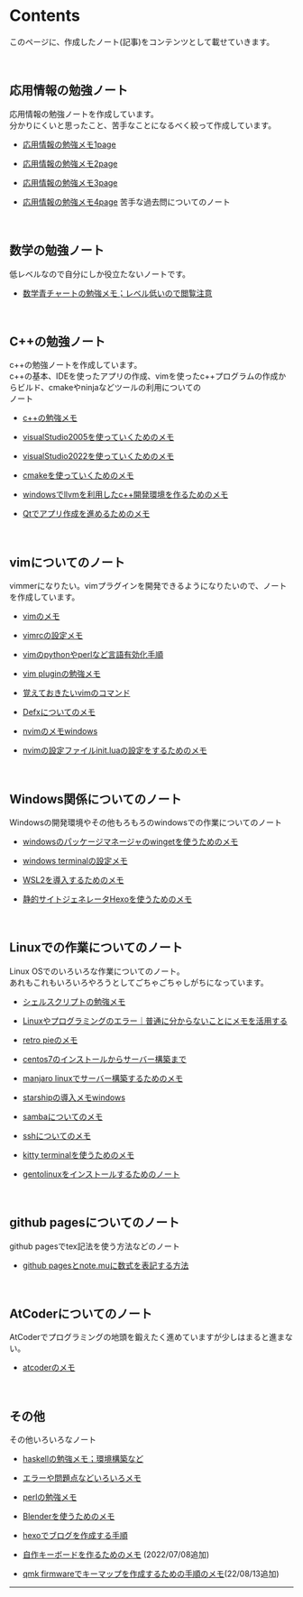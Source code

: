 # Contents

このページに、作成したノート(記事)をコンテンツとして載せていきます。  

<br />

## 応用情報の勉強ノート

応用情報の勉強ノートを作成しています。  
分かりにくいと思ったこと、苦手なことになるべく絞って作成しています。

- [応用情報の勉強メモ1page](ouyoujouhou1.md)

- [応用情報の勉強メモ2page](ouyoujouhou2.md)

- [応用情報の勉強メモ3page](ouyoujouhou3.md)

- [応用情報の勉強メモ4page](ouyoujouhou4.md) 苦手な過去問についてのノート

<br />

## 数学の勉強ノート

低レベルなので自分にしか役立たないノートです。

- [数学青チャートの勉強メモ；レベル低いので閲覧注意](suugaku.md)

<br />

## C++の勉強ノート

c++の勉強ノートを作成しています。  
c++の基本、IDEを使ったアプリの作成、vimを使ったc++プログラムの作成からビルド、cmakeやninjaなどツールの利用についての  
ノート

- [c++の勉強メモ](cpp.md)

- [visualStudio2005を使っていくためのメモ](visualstudio2005.md)

- [visualStudio2022を使っていくためのメモ](visualstudio2022.md)

- [cmakeを使っていくためのメモ](cmake.md)

- [windowsでllvmを利用したc++開発環境を作るためのメモ](llvm.md)

- [Qtでアプリ作成を進めるためのメモ](qt.md)

<br />

## vimについてのノート

vimmerになりたい。vimプラグインを開発できるようになりたいので、ノートを作成しています。

- [vimのメモ](vimmemo.md)

- [vimrcの設定メモ](vimrc.md)

- [vimのpythonやperlなど言語有効化手順](viminterface.md)

- [vim pluginの勉強メモ](vimpluginmemo.md)

- [覚えておきたいvimのコマンド](vimcmd.md)

- [Defxについてのメモ](defxmemo.md)

- [nvimのメモwindows](nvim.md)

- [nvimの設定ファイルinit.luaの設定をするためのメモ](initlua.md)

<br />

## Windows関係についてのノート

Windowsの開発環境やその他もろもろのwindowsでの作業についてのノート

- [windowsのパッケージマネージャのwingetを使うためのメモ](winget.md)

- [windows terminalの設定メモ](winterminal.md)

- [WSL2を導入するためのメモ](wsl2.md)

- [静的サイトジェネレータHexoを使うためのメモ](hexodeblog.md)

<br />

## Linuxでの作業についてのノート

Linux OSでのいろいろな作業についてのノート。  
あれもこれもいろいろやろうとしてごちゃごちゃしがちになっています。

- [シェルスクリプトの勉強メモ](shellscript.md)

- [Linuxやプログラミングのエラー｜普通に分からないことにメモを活用する](howtomemo.md)

- [retro pieのメモ](retropie.md)

- [centos7のインストールからサーバー構築まで](centos7.md)

- [manjaro linuxでサーバー構築するためのメモ](linuxserver.md)

- [starshipの導入メモwindows](starship.md)

- [sambaについてのメモ](samba.md)

- [sshについてのメモ](ssh.md)

- [kitty terminalを使うためのメモ](kitty.md)

- [gentolinuxをインストールするためのノート](gentoolinux.md)

<br />

## github pagesについてのノート

github pagesでtex記法を使う方法などのノート

- [github pagesとnote.muに数式を表記する方法](texdesuushiki.md)

<br />

## AtCoderについてのノート

AtCoderでプログラミングの地頭を鍛えたく進めていますが少しはまると進まない。  

- [atcoderのメモ](atcoder.md)

<br />

## その他

その他いろいろなノート

- [haskellの勉強メモ；環境構築など](haskell.md)

- [エラーや問題点などいろいろメモ](iroiromemo.md)

- [perlの勉強メモ](perlstudy.md)

- [Blenderを使うためのメモ](blender.md)

- [hexoでブログを作成する手順](hexodeblog.md)

- [自作キーボードを作るためのメモ](keyboardmake.md) (2022/07/08追加)

- [qmk firmwareでキーマップを作成するための手順のメモ](qmkfirmware.md)(22/08/13追加)

---





















